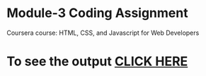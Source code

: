 

# Module-3 Coding Assignment

Coursera course: HTML, CSS, and Javascript for Web Developers

# To see the output [CLICK HERE](https://yamity.github.io/HTML-CSS-and-Javascript/module-3/index.html)


